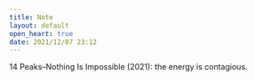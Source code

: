 ```yaml
---
title: Note
layout: default
open_heart: true
date: 2021/12/07 23:12
---
```


14 Peaks–Nothing Is Impossible (2021): the energy is contagious.
